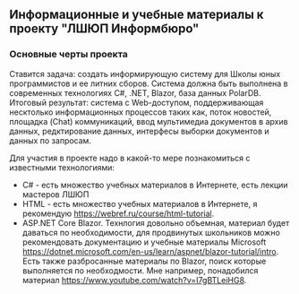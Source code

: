 ## Информационные и учебные материалы к проекту "ЛШЮП Информбюро"

### Основные черты проекта
Ставится задача: создать информирующую систему для Школы юных программистов и ее литних сборов. Система должна быть выполнена в современных технологиях C#, .NET, Blazor, база данных PolarDB. Итоговый результат: система с Web-доступом, поддерживающая несктолько информационных процессов таких как, поток новостей, площадка (Chat) коммуникаций, ввод мультимедиа документов в архив данных, редктирование данных, интерфесы выборки документов и данных по запросам. 

Для участия в проекте надо в какой-то мере познакомиться с известными технологиями:
- C# - есть множество учебных материалов в Интернете, есть лекции мастеров ЛШЮП
- HTML - есть множество учебных материалов в Интернете, я рекомендую https://webref.ru/course/html-tutorial. 
- ASP.NET Core Blazor. Технлогия довольно объемная, материал будет даваться по необходимости, для продвинутых школьников можно рекомендовать документацию и учебные материалы Microsoft https://dotnet.microsoft.com/en-us/learn/aspnet/blazor-tutorial/intro. Есть также разбросанные материалы по Blazor, поиск которые выполняется по необходмости. Мне например, понадобился материал https://www.youtube.com/watch?v=I7gBTLeiHG8.

